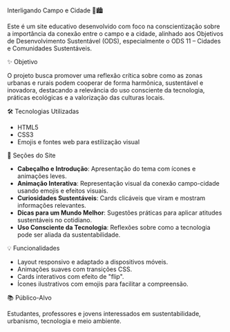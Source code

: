 Interligando Campo e Cidade 🌾🏙️

Este é um site educativo desenvolvido com foco na conscientização sobre a importância da conexão entre o campo e a cidade, alinhado aos Objetivos de Desenvolvimento Sustentável (ODS), especialmente o ODS 11 – Cidades e Comunidades Sustentáveis.

✨ Objetivo

O projeto busca promover uma reflexão crítica sobre como as zonas urbanas e rurais podem cooperar de forma harmônica, sustentável e inovadora, destacando a relevância do uso consciente da tecnologia, práticas ecológicas e a valorização das culturas locais.

🛠️ Tecnologias Utilizadas

- HTML5
- CSS3
- Emojis e fontes web para estilização visual

🧩 Seções do Site

- **Cabeçalho e Introdução**: Apresentação do tema com ícones e animações leves.
- **Animação Interativa**: Representação visual da conexão campo-cidade usando emojis e efeitos visuais.
- **Curiosidades Sustentáveis**: Cards clicáveis que viram e mostram informações relevantes.
- **Dicas para um Mundo Melhor**: Sugestões práticas para aplicar atitudes sustentáveis no cotidiano.
- **Uso Consciente da Tecnologia**: Reflexões sobre como a tecnologia pode ser aliada da sustentabilidade.

💡 Funcionalidades

- Layout responsivo e adaptado a dispositivos móveis.
- Animações suaves com transições CSS.
- Cards interativos com efeito de "flip".
- Ícones ilustrativos com emojis para facilitar a compreensão.

📚 Público-Alvo

Estudantes, professores e jovens interessados em sustentabilidade, urbanismo, tecnologia e meio ambiente.

